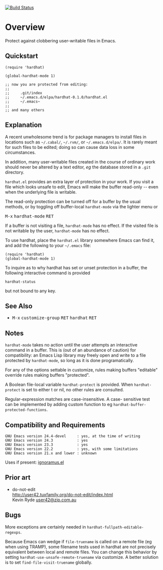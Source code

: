 [![Build Status](https://secure.travis-ci.org/rolandwalker/hardhat.png?branch=master)](http://travis-ci.org/rolandwalker/hardhat)

# Overview

Protect against clobbering user-writable files in Emacs.

## Quickstart

```elisp
(require 'hardhat)
 
(global-hardhat-mode 1)
 
;; now you are protected from editing:
;;
;;     .git/index
;;     ~/.emacs.d/elpa/hardhat-0.1.0/hardhat.el
;;     ~/.emacs~
;;
;; and many others
```

## Explanation

A recent unwholesome trend is for package managers to install files
in locations such as `~/.cabal/`, `~/.rvm/`, or `~/.emacs.d/elpa/`.
It is rarely meant for such files to be edited; doing so can cause
data loss in some circumstances.

In addition, many user-writable files created in the course of
ordinary work should never be altered by a text editor, *eg* the
database stored in a `.git` directory.

`hardhat.el` provides an extra layer of protection in your work.  If
you visit a file which looks unsafe to edit, Emacs will make the
buffer read-only -- even when the underlying file is writable.

The read-only protection can be turned off for a buffer by the
usual methods, or by toggling off buffer-local `hardhat-mode` via
the lighter menu or

<kbd>M-x</kbd> <kbd>hardhat-mode</kbd> <kbd>RET</kbd>

If a buffer is not visiting a file, `hardhat-mode` has no effect.
If the visited file is not writable by the user, `hardhat-mode`
has no effect.

To use hardhat, place the `hardhat.el` library somewhere
Emacs can find it, and add the following to your `~/.emacs` file:

```elisp
(require 'hardhat)
(global-hardhat-mode 1)
```

To inquire as to why hardhat has set or unset protection in
a buffer, the following interactive command is provided

	hardhat-status

but not bound to any key.

## See Also

* <kbd>M-x</kbd> <kbd>customize-group</kbd> <kbd>RET</kbd> <kbd>hardhat</kbd> <kbd>RET</kbd>

## Notes

`hardhat-mode` takes no action until the user attempts an
interactive command in a buffer.  This is (out of an abundance
of caution) for compatibility: an Emacs Lisp library may freely
open and write to a file protected by `hardhat-mode`, so long as
it is done programatically.

For any of the options settable in customize, rules making
buffers "editable" override rules making buffers "protected".

A Boolean file-local variable `hardhat-protect` is provided.
When `hardhat-protect` is set to either t or nil, no other
rules are consulted.

Regular-expression matches are case-insensitive.  A case-
sensitive test can be implemented by adding custom function
to eg `hardhat-buffer-protected-functions`.

## Compatibility and Requirements

	GNU Emacs version 24.4-devel     : yes, at the time of writing
	GNU Emacs version 24.3           : yes
	GNU Emacs version 23.3           : yes
	GNU Emacs version 22.2           : yes, with some limitations
	GNU Emacs version 21.x and lower : unknown

Uses if present: [ignoramus.el](http://github.com/rolandwalker/ignoramus)

## Prior art

* do-not-edit  
  <http://user42.tuxfamily.org/do-not-edit/index.html>  
  Kevin Ryde <user42@zip.com.au>  

## Bugs

More exceptions are certainly needed in `hardhat-fullpath-editable-regexps`.

Because Emacs can wedge if `file-truename` is called on a
remote file (eg when using TRAMP), some filename tests used in
hardhat are not precisely equivalent between local and remote
files.  You can change this behavior by setting
`hardhat-use-unsafe-remote-truename` via customize.  A better
solution is to set `find-file-visit-truename` globally.
